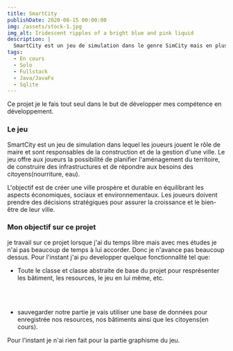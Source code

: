```yaml
---
title: SmartCity
publishDate: 2020-08-15 00:00:00
img: /assets/stock-1.jpg
img_alt: Iridescent ripples of a bright blue and pink liquid
description: |
  SmartCity est un jeu de simulation dans le genre SimCity mais en plus simplifier.
tags:
  - En cours
  - Solo
  - Fullstack
  - Java/JavaFx
  - Sqlite
---
```


Ce projet je le fais tout seul dans le but de développer mes compétence en développement.

### Le jeu

SmartCity est un jeu de simulation dans lequel les joueurs jouent le rôle de maire et sont responsables de la construction et de la gestion d'une ville. Le jeu offre aux joueurs la possibilité de planifier l'aménagement du territoire, de construire des infrastructures et de répondre aux besoins des citoyens(nourriture, eau). 

L'objectif est de créer une ville prospère et durable en équilibrant les aspects économiques, sociaux et environnementaux. Les joueurs doivent prendre des décisions stratégiques pour assurer la croissance et le bien-être de leur ville.

### Mon objectif sur ce projet

je travail sur ce projet lorsque j'ai du temps libre mais avec mes études je n'ai pas beaucoup de temps à lui accorder. Donc je n'avance pas beaucoup dessus. Pour l'instant j'ai pu developper quelque fonctionnalité tel que:

- Toute le classe et classe abstraite de base du projet pour resprésenter les bâtiment, les resources, le jeu en lui même, etc.
</br>
</br>

- sauvegarder notre partie je vais utiliser une base de données pour enregistrée nos resources, nos bâtiments ainsi que les citoyens(en cours).

Pour l'instant je n'ai rien fait pour la partie graphisme du jeu. 


